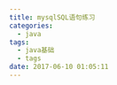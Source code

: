 ```yaml
---
title: mysqlSQL语句练习
categories:
  - java
tags:
  - java基础
  - tags
date: 2017-06-10 01:05:11
---
```

